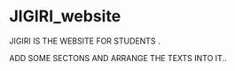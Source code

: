 # JIGIRI_website
JIGIRI IS THE WEBSITE FOR STUDENTS .

ADD SOME SECTONS AND ARRANGE THE TEXTS INTO IT..


